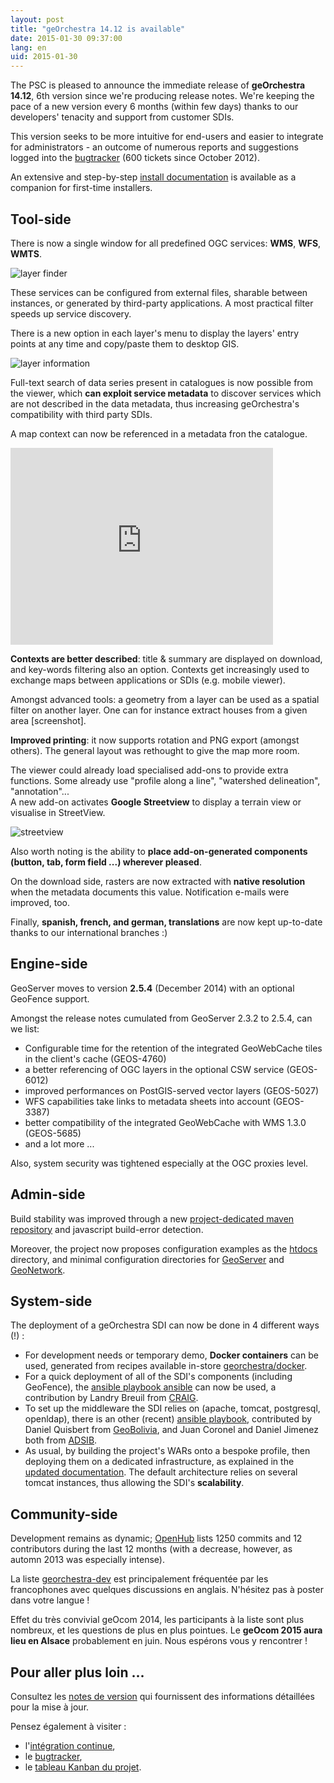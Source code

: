```yaml
---
layout: post
title: "geOrchestra 14.12 is available"
date: 2015-01-30 09:37:00
lang: en
uid: 2015-01-30
---
```


The PSC is pleased to announce the immediate release of **geOrchestra 14.12**, 6th version since we're producing release notes. We're keeping the pace of a new version every 6 months (within few days) thanks to our developers' tenacity and support from customer SDIs.

This version seeks to be more intuitive for end-users and easier to integrate for administrators - an outcome of numerous reports and suggestions logged into the [bugtracker](https://github.com/georchestra/georchestra/issues) (600 tickets since October 2012).

An extensive and step-by-step [install documentation](https://github.com/georchestra/georchestra/blob/master/README.md) is available as a companion for first-time installers.

<!--more-->


## Tool-side

There is now a single window for all predefined OGC services: **WMS**, **WFS**, **WMTS**.

<img src="http://geobretagne.fr/pub/geOrchestra_screenshot/1-2_service_ogc_718.jpg" alt="layer finder" />

These services can be configured from external files, sharable between instances, or generated by third-party applications.
A most practical filter speeds up service discovery.

There is a new option in each layer's menu to display the layers' entry points at any time and copy/paste them to desktop GIS. 

<img src="http://geobretagne.fr/pub/geOrchestra_screenshot/3-2_adresse_service_346.jpg" alt="layer information" />

Full-text search of data series present in catalogues is now possible from the viewer, which **can exploit service metadata** to discover services which are not described in the data metadata, thus increasing geOrchestra's compatibility with third party SDIs.

A map context can now be referenced in a metadata fron the catalogue. 

<iframe width="420" height="315" src="https://www.youtube.com/embed/vX67NfFrj4o" frameborder="0" allowfullscreen></iframe>

**Contexts are better described**: title & summary are displayed on download, and key-words filtering also an option.
Contexts get increasingly used to exchange maps between applications or SDIs (e.g. mobile viewer).

Amongst advanced tools: a geometry from a layer can be used as a spatial filter on another layer. 
One can for instance extract houses from a given area [screenshot].

**Improved printing**: it now supports rotation and PNG export (amongst others). 
The general layout was rethought to give the map more room.

The viewer could already load specialised add-ons to provide extra functions.
Some already use "profile along a line", "watershed delineation", "annotation"...  
A new add-on activates **Google Streetview** to display a terrain view or visualise in StreetView.  

<img src="http://geobretagne.fr/pub/geOrchestra_screenshot/outil_streetview.jpg" alt="streetview" />

Also worth noting is the ability to **place add-on-generated components (button, tab, form field ...) wherever pleased**.

On the download side, rasters are now extracted with **native resolution** when the metadata documents this value.
Notification e-mails were improved, too.

Finally, **spanish, french, and german, translations** are now kept up-to-date thanks to our international branches :)


## Engine-side

GeoServer moves to version **2.5.4** (December 2014) with an optional GeoFence support.

Amongst the release notes cumulated from GeoServer 2.3.2 to 2.5.4, can we list:

 * Configurable time for the retention of the integrated GeoWebCache tiles in the client's cache (GEOS-4760)
 * a better referencing of OGC layers in the optional CSW service (GEOS-6012)
 * improved performances on PostGIS-served vector layers (GEOS-5027)
 * WFS capabilities take links to metadata sheets into account (GEOS-3387)
 * better compatibility of the integrated GeoWebCache with WMS 1.3.0 (GEOS-5685)
 * and a lot more ...

Also, system security was tightened especially at the OGC proxies level.


## Admin-side

Build stability was improved through a new [project-dedicated maven repository](http://sdi.georchestra.org/maven/repository/) and javascript build-error detection.

Moreover, the project now proposes configuration examples as the [htdocs](https://github.com/georchestra/htdocs) directory, and minimal configuration directories for [GeoServer](https://github.com/georchestra/geoserver_minimal_datadir) and [GeoNetwork](https://github.com/georchestra/geonetwork_minimal_datadir).


## System-side

The deployment of a geOrchestra SDI can now be done in 4 different ways (!) :

 * For development needs or temporary demo, **Docker containers** can be used, generated from recipes available in-store [georchestra/docker](https://github.com/georchestra/docker).
 * For a quick deployment of all of the SDI's components (including GeoFence), the [ansible playbook ansible](https://github.com/landryb/georchestra-ansible) can now be used, a contribution by Landry Breuil from [CRAIG](http://craig.fr/).
 * To set up the middleware the SDI relies on (apache, tomcat, postgresql, openldap), there is an other (recent) [ansible playbook](https://gitlab.geo.gob.bo/adsib/georchestra_ansible/tree/master), contributed by Daniel Quisbert from [GeoBolivia](http://geo.gob.bo/), and Juan Coronel and Daniel Jimenez both from [ADSIB](http://www.adsib.gob.bo/).
 * As usual, by building the project's WARs onto a bespoke profile, then deploying them on a dedicated infrastructure, as explained in the [updated documentation](https://github.com/georchestra/georchestra/blob/master/README.md). The default architecture relies on several tomcat instances, thus allowing the SDI's **scalability**.


## Community-side

Development remains as dynamic; [OpenHub](https://www.openhub.net/p/georchestra) lists 1250 commits and 12  contributors during the last 12 months (with a decrease, however, as automn 2013 was especially intense). 

La liste [georchestra-dev](https://groups.google.com/forum/#!forum/georchestra-dev) est principalement fréquentée par les francophones avec quelques discussions en anglais.
N'hésitez pas à poster dans votre langue !

Effet du très convivial geOcom 2014, les participants à la liste sont plus nombreux, et les questions de plus en plus pointues. 
Le **geOcom 2015 aura lieu en Alsace** probablement en juin. Nous espérons vous y rencontrer !


## Pour aller plus loin ...

Consultez les [notes de version](https://github.com/georchestra/georchestra/blob/master/RELEASE_NOTES.md#version-1412-stable-version) qui fournissent des informations détaillées pour la mise à jour. 

Pensez également à visiter :

 * l'[intégration continue](https://sdi.georchestra.org/ci/),
 * le [bugtracker](https://github.com/georchestra/georchestra/issues),
 * le [tableau Kanban du projet](https://huboard.com/georchestra/georchestra).
